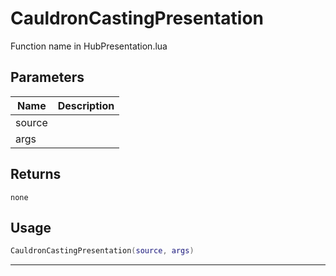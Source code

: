 # CauldronCastingPresentation

Function name in HubPresentation.lua

## Parameters

| Name   | Description |
| ------ | ----------- |
| source |             |
| args   |             |

## Returns

`none`

## Usage

```lua
CauldronCastingPresentation(source, args)
```

---
